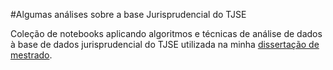 #Algumas análises sobre a base Jurisprudencial do TJSE

Coleção de notebooks aplicando algoritmos e técnicas de análise de dados à base de dados jurisprudencial do TJSE utilizada na minha [dissertação de mestrado](https://osf.io/as8uv/).

